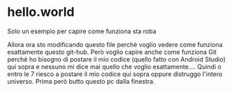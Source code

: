 # hello.world
Solo un esempio per capire come funziona sta roba

Allora ora sto modificando questo file perchè voglio vedere come funziona esattamente questo git-hub. Però voglio capire anche come funziona Git perchè ho bisogno di postare il mio codice (quello fatto con Android Studio) qui sopra e nessuno mi dice mai quello che voglio esattamente.... Quindi o entro le 7 riesco a postare il mio codice qui sopra oppure distruggo l'intero universo. Prima però butto questo pc dalla finestra.

